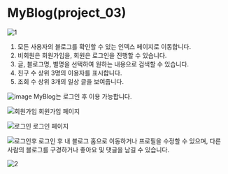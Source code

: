 # MyBlog(project_03)

![1](https://github.com/user-attachments/assets/35169cdf-cb70-4048-915c-0e32a1079550)
1. 모든 사용자의 블로그를 확인할 수 있는 인덱스 페이지로 이동합니다.
2. 비회원은 회원가입을, 회원은 로그인을 진행할 수 있습니다.
3. 글, 블로그명, 별명을 선택하여 원하는 내용으로 검색할 수 있습니다.
4. 친구 수 상위 3명의 이용자를 표시합니다.
5. 조회 수 상위 3개의 일상 글을 보여줍니다.

![image](https://github.com/user-attachments/assets/ce28c8d1-5f2b-44ac-8929-3e870842176a)
MyBlog는 로그인 후 이용 가능합니다.

![회원가입](https://github.com/user-attachments/assets/25116962-b971-4d68-b8d5-6ad2127bca5c)
회원가입 페이지

![로그인](https://github.com/user-attachments/assets/a8d2635e-31d7-47e9-9d00-2c74850508ec)
로그인 페이지

![로그인후](https://github.com/user-attachments/assets/0f9125e5-d465-4d56-887d-27c0392591cb)
로그인 후 내 블로그 홈으로 이동하거나 프로필을 수정할 수 있으며, 다른 사람의 블로그를 구경하거나 좋아요 및 댓글을 남길 수 있습니다.




![2](https://github.com/user-attachments/assets/e74a623d-587a-475f-b88b-e5ee8f7985f9)


